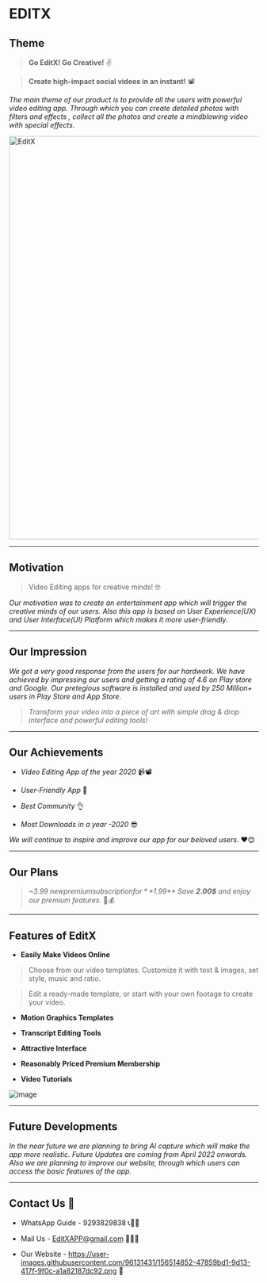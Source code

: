 #  **EDITX**


## **Theme**

> **Go EditX! Go Creative!** ✌️

> **Create high-impact social videos in an instant!** 📽️

_The main theme of our product is to provide all the users with powerful video editing app. Through which you can create detailed photos with filters and effects , collect all the photos and create a mindblowing video with special effects._

<img width="814" alt="EditX" src="https://user-images.githubusercontent.com/96131431/156514852-47859bd1-9d13-417f-9f0c-a1a82187dc92.png">


---

## **Motivation**

> Video Editing apps for creative minds! 🤓

_Our motivation was to create an entertainment app which will trigger the creative minds of our users. Also this app is based on User Experience(UX) and User Interface(UI) Platform which makes it more user-friendly._

---

## **Our Impression**

_We got a very good response from the users for our hardwork. We have achieved by impressing our users and getting a rating of 4.6 on Play store and Google. Our pretegious software is installed and used by 250 Million+ users in Play Store and App Store._

> *Transform your video into a piece of art with simple drag & drop interface and powerful editing tools!*

---

## **Our Achievements**

* *Video Editing App of the year 2020* 📹📽️

* *User-Friendly App* 🤝

* *Best Community* 👌

* *Most Downloads in a year -2020* 😎

_We will continue to inspire and improve our app for our beloved users._ ❤️😊

---

## **Our Plans**

> _~3.99$~ new premium subscription for **1.99$** Save **2.00$** and enjoy our premium features._ 💱💰

---

## **Features of EditX**

* **Easily Make Videos Online**

> Choose from our video templates. Customize it with text & images, set style, music and ratio.

> Edit a ready-made template, or start with your own footage to create your video.

* **Motion Graphics Templates**

* **Transcript Editing Tools**

* **Attractive Interface**

* **Reasonably Priced Premium Membership**

* **Video Tutorials**

![image](https://user-images.githubusercontent.com/96131431/156493563-fd99a8ff-2e53-408b-9b75-f4fc5735c9eb.png)

---

## **Future Developments**

_In the near future we are planning to bring AI capture which will make the app more realistic._
_Future Updates are coming from April 2022 onwards._
_Also we are planning to improve our website, through which users can access the basic features of the app._

---

## **Contact Us** 🤳

* WhatsApp Guide - 9293829838  📞📱📲

* Mail Us - EditXAPP@gmail.com  📨📧📩

* Our Website - https://user-images.githubusercontent.com/96131431/156514852-47859bd1-9d13-417f-9f0c-a1a82187dc92.png  🔗
